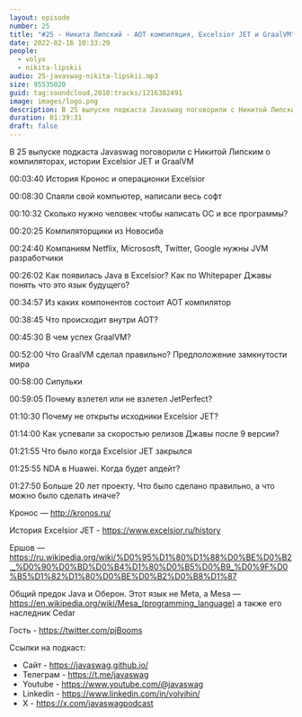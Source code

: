 ```yaml
---
layout: episode
number: 25
title: "#25 - Никита Липский - AOT компиляция, Excelsior JET и GraalVM"
date: 2022-02-16 10:33:29
people:
  - volyx
  - nikita-lipskii
audio: 25-javaswag-nikita-lipskii.mp3
size: 95535020
guid: tag:soundcloud,2010:tracks/1216382491
image: images/logo.png
description: В 25 выпуске подкаста Javaswag поговорили с Никитой Липским о компиляторах, истории Excelsior JET и GraalVM
duration: 01:39:31
draft: false
---
```


В 25 выпуске подкаста Javaswag поговорили с Никитой Липским о компиляторах, истории Excelsior JET и GraalVM



00:03:40 История Кронос и операционки Excelsior

00:08:30 Спаяли свой компьютер, написали весь софт

00:10:32 Сколько нужно человек чтобы написать ОС и все программы?

00:20:25 Компиляторщики из Новосиба

00:24:40 Компаниям Netflix, Micrososft, Twitter, Google нужны JVM разработчики

00:26:02 Как появилась Java в Excelsior? Как по Whitepaper Джавы понять что это язык будущего?

00:34:57 Из каких компонентов состоит AOT компилятор

00:38:45 Что происходит внутри AOT?

00:45:30 В чем успех GraalVM?

00:52:00 Что GraalVM сделал правильно? Предположение замкнутости мира

00:58:00 Сипульки

00:59:05 Почему взлетел или не взлетел JetPerfect?

01:10:30 Почему не открыты исходники Excelsior JET?

01:14:00 Как успевали за скоростью релизов Джавы после 9 версии?

01:21:55 Что было когда Excelsior JET закрылся

01:25:55 NDA в Huawei. Когда будет апдейт?

01:27:50 Больше 20 лет проекту. Что было сделано правильно, а что можно было сделать иначе?



Кронос — http://kronos.ru/

История Excelsior JET - https://www.excelsior.ru/history

Ершов — https://ru.wikipedia.org/wiki/%D0%95%D1%80%D1%88%D0%BE%D0%B2,_%D0%90%D0%BD%D0%B4%D1%80%D0%B5%D0%B9_%D0%9F%D0%B5%D1%82%D1%80%D0%BE%D0%B2%D0%B8%D1%87



Общий предок Java и Оберон. Этот язык не Meta, а Mesa — https://en.wikipedia.org/wiki/Mesa_(programming_language) а также его наследник Cedar



Гость - https://twitter.com/pjBooms


Ссылки на подкаст:

* Сайт -  https://javaswag.github.io/
* Телеграм - https://t.me/javaswag
* Youtube - https://www.youtube.com/@javaswag
* Linkedin - https://www.linkedin.com/in/volyihin/
* X - https://x.com/javaswagpodcast